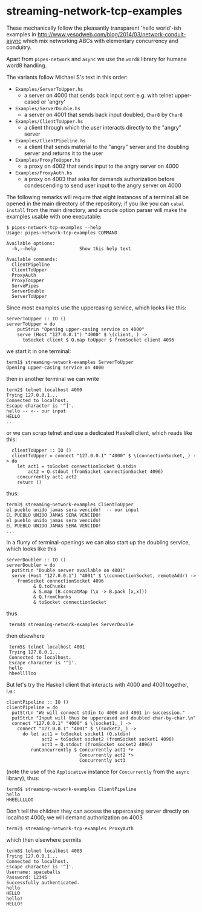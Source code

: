 streaming-network-tcp-examples
==============================

These mechanically follow the pleasantly
transparent 'hello world'-ish examples in
http://www.yesodweb.com/blog/2014/03/network-conduit-async
which mix networking ABCs with elementary
concurrency and conduitry.

Apart from `pipes-network` and `async` we use the
`word8` library for humane word8 handling. 

The variants follow Michael S's text in this
order:

-   `Examples/ServerToUpper.hs`
    -   a server on 4000 that sends back input sent e.g. with telnet
        upper-cased or 'angry'
-   `Examples/ServerDouble.hs`
    -   a server on 4001 that sends back 
        input doubled, `Char8` by `Char8`
-   `Examples/ClientToUpper.hs`
    -   a client through which the user interacts
        directly to the "angry" server 
-   `Examples/ClientPipeline.hs`
    -   a client that sends material to the
        "angry" server and the doubling server and
        returns it to the user
-   `Examples/ProxyToUpper.hs`
    -   a proxy on 4002 that sends input to the
        angry server on 4000
-   `Examples/ProxyAuth.hs`
    -   a proxy on 4003 that asks for demands
        authorization before condescending to send
        user input to the angry server on 4000

The following remarks will require that eight
instances of a terminal all be opened in the main
directory of the repository; if you like you can
`cabal install` from the main directory, and a
crude option parser will make the examples usable with
one executable:

    $ pipes-network-tcp-examples --help
    Usage: pipes-network-tcp-examples COMMAND

    Available options:
      -h,--help                Show this help text

    Available commands:
      ClientPipeline           
      ClientToUpper            
      ProxyAuth                
      ProxyToUpper             
      ServePipes               
      ServerDouble             
      ServerToUpper

Since most examples use the uppercasing service,
which looks like this:


    serverToUpper :: IO ()
    serverToUpper = do
        putStrLn "Opening upper-casing service on 4000"
        serve (Host "127.0.0.1") "4000" $ \(client,_) -> 
          toSocket client $ Q.map toUpper $ fromSocket client 4096 
         

we start it in one terminal:


    term1$ streaming-network-examples ServerToUpper
    Opening upper-casing service on 4000
    
then in another terminal we can write

    term2$ telnet localhost 4000
    Trying 127.0.0.1...
    Connected to localhost.
    Escape character is '^]'.
    hello -- <-- our input
    HELLO
    ...

or we can scrap telnet and use a dedicated Haskell client, which reads like this:

      clientToUpper :: IO ()
      clientToUpper = connect "127.0.0.1" "4000" $ \(connectionSocket,_) -> do
        let act1 = toSocket connectionSocket Q.stdin  
            act2 = Q.stdout (fromSocket connectionSocket 4096) 
        concurrently act1 act2 
        return ()
      

thus: 

    term3$ streaming-network-examples ClientToUpper
    el pueblo unido jamas sera vencido!  -- our input
    EL PUEBLO UNIDO JAMAS SERA VENCIDO!
    el pueblo unido jamas sera vencido!  
    EL PUEBLO UNIDO JAMAS SERA VENCIDO!
    ...
    
In a flurry of terminal-openings we can also start
up the doubling service, which looks like this

    serverDoubler :: IO ()
    serverDoubler = do 
      putStrLn "Double server available on 4001"
      serve (Host "127.0.0.1") "4001" $ \(connectionSocket, remoteAddr) -> 
        fromSocket connectionSocket 4096
              & Q.toChunks
              & S.map (B.concatMap (\x -> B.pack [x,x]))
              & Q.fromChunks
              & toSocket connectionSocket


thus

     term4$ streaming-network-examples ServerDouble

then elsewhere

     term5$ telnet localhost 4001
     Trying 127.0.0.1...
     Connected to localhost.
     Escape character is '^]'.
     hello
     hheelllloo

But let's try the Haskell client that interacts with 4000 and 4001 together,
i.e.:

    clientPipeline :: IO ()
    clientPipeline = do
      putStrLn "We will connect stdin to 4000 and 4001 in succession."
      putStrLn "Input will thus be uppercased and doubled char-by-char.\n"
      connect "127.0.0.1" "4000" $ \(socket1,_) ->
        connect "127.0.0.1" "4001" $ \(socket2,_) ->
          do let act1 = toSocket socket1 (Q.stdin)
                 act2 = toSocket socket2 (fromSocket socket1 4096)
                 act3 = Q.stdout (fromSocket socket2 4096)
             runConcurrently $ Concurrently act1 *>
                               Concurrently act2 *>
                               Concurrently act3

(note the use of the `Applicative` instance for `Concurrently` from the
`async` library), thus:

    term6$ streaming-network-examples ClientPipeline
    hello
    HHEELLLLOO


Don't tell the children they can access the
uppercasing server directly on localhost 4000; we will
demand authorization on 4003

    term7$ streaming-network-tcp-examples ProxyAuth

which then elsewhere permits

    term8$ telnet localhost 4003
    Trying 127.0.0.1...
    Connected to localhost.
    Escape character is '^]'.
    Username: spaceballs
    Password: 12345
    Successfully authenticated.
    hello
    HELLO
    hello!
    HELLO!


